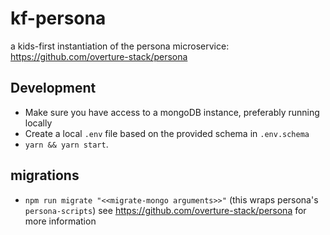 # kf-persona

a kids-first instantiation of the persona microservice: https://github.com/overture-stack/persona

## Development

- Make sure you have access to a mongoDB instance, preferably running locally
- Create a local `.env` file based on the provided schema in `.env.schema`
- `yarn && yarn start`.

## migrations

- `npm run migrate "<<migrate-mongo arguments>>"` (this wraps persona's `persona-scripts`) see https://github.com/overture-stack/persona for more information
